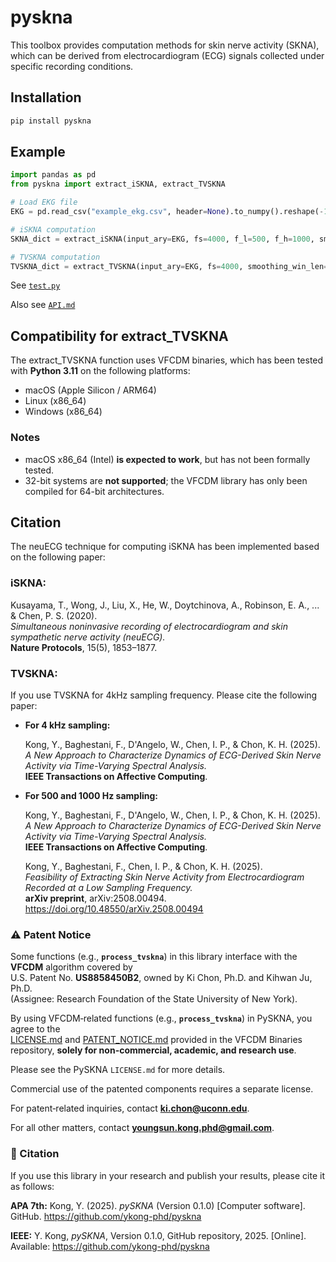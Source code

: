 # pyskna
This toolbox provides computation methods for skin nerve activity (SKNA), which can be derived from electrocardiogram (ECG) signals collected under specific recording conditions.

## Installation

```bash
pip install pyskna
```

## Example



```python
import pandas as pd
from pyskna import extract_iSKNA, extract_TVSKNA

# Load EKG file
EKG = pd.read_csv("example_ekg.csv", header=None).to_numpy().reshape(-1)

# iSKNA computation
SKNA_dict = extract_iSKNA(input_ary=EKG, fs=4000, f_l=500, f_h=1000, smoothing_win_len=0.1)

# TVSKNA computation
TVSKNA_dict = extract_TVSKNA(input_ary=EKG, fs=4000, smoothing_win_len=0.1, thread_n=12)

```
See [`test.py`](./tests/test.py)

Also see [`API.md`](./docs/API.md)

## Compatibility for extract_TVSKNA
The extract_TVSKNA function uses VFCDM binaries, which has been tested with **Python 3.11** on the following platforms:
- macOS (Apple Silicon / ARM64) 
- Linux (x86_64)
- Windows (x86_64)

### Notes
- macOS x86_64 (Intel) **is expected to work**, but has not been formally tested.
- 32-bit systems are **not supported**; the VFCDM library has only been compiled for 64-bit architectures.

## Citation
The neuECG technique for computing iSKNA has been implemented based on the following paper:
### iSKNA:
Kusayama, T., Wong, J., Liu, X., He, W., Doytchinova, A., Robinson, E. A., ... & Chen, P. S. (2020).  
*Simultaneous noninvasive recording of electrocardiogram and skin sympathetic nerve activity (neuECG).*  
**Nature Protocols**, 15(5), 1853–1877.

### TVSKNA:
If you use TVSKNA for 4kHz sampling frequency. Please cite the following paper:

- **For 4 kHz sampling:**

  Kong, Y., Baghestani, F., D'Angelo, W., Chen, I. P., & Chon, K. H. (2025).  
  *A New Approach to Characterize Dynamics of ECG-Derived Skin Nerve Activity via Time-Varying Spectral Analysis.*  
  **IEEE Transactions on Affective Computing**.

- **For 500 and 1000 Hz sampling:**

  Kong, Y., Baghestani, F., D'Angelo, W., Chen, I. P., & Chon, K. H. (2025).  
  *A New Approach to Characterize Dynamics of ECG-Derived Skin Nerve Activity via Time-Varying Spectral Analysis.*  
  **IEEE Transactions on Affective Computing**.

  Kong, Y., Baghestani, F., Chen, I. P., & Chon, K. H. (2025).  
  *Feasibility of Extracting Skin Nerve Activity from Electrocardiogram Recorded at a Low Sampling Frequency.*  
  **arXiv preprint**, arXiv:2508.00494. https://doi.org/10.48550/arXiv.2508.00494




### ⚠️ Patent Notice

Some functions (e.g., **`process_tvskna`**) in this library interface with the **VFCDM** algorithm covered by  
U.S. Patent No. **US8858450B2**, owned by Ki Chon, Ph.D. and Kihwan Ju, Ph.D.  
(Assignee: Research Foundation of the State University of New York).

By using VFCDM‑related functions (e.g., **`process_tvskna`**) in PySKNA, you agree to the  
[LICENSE.md](https://github.com/ykong-phd/vfcdm-binaries/blob/main/LICENSE.md) and [PATENT_NOTICE.md](https://github.com/ykong-phd/vfcdm-binaries/blob/main/PATENT_NOTICE.md) provided in the VFCDM Binaries repository, **solely for non-commercial, academic, and research use**.

 

Please see the PySKNA `LICENSE.md` for more details.

Commercial use of the patented components requires a separate license.  

For patent‑related inquiries, contact **ki.chon@uconn.edu**.  

For all other matters, contact **youngsun.kong.phd@gmail.com**.

### 📄 Citation
If you use this library in your research and publish your results, please cite it as follows:

**APA 7th:**
Kong, Y. (2025). *pySKNA* (Version 0.1.0) [Computer software]. GitHub. https://github.com/ykong-phd/pyskna

**IEEE:**
Y. Kong, *pySKNA*, Version 0.1.0, GitHub repository, 2025. [Online]. Available: https://github.com/ykong-phd/pyskna

